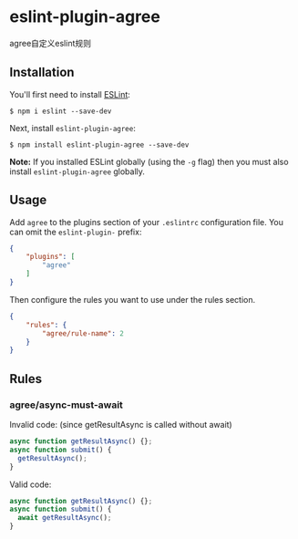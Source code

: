 # eslint-plugin-agree
agree自定义eslint规则

## Installation

You'll first need to install [ESLint](http://eslint.org):

```
$ npm i eslint --save-dev
```

Next, install `eslint-plugin-agree`:

```
$ npm install eslint-plugin-agree --save-dev
```

**Note:** If you installed ESLint globally (using the `-g` flag) then you must also install `eslint-plugin-agree` globally.

## Usage

Add `agree` to the plugins section of your `.eslintrc` configuration file. You can omit the `eslint-plugin-` prefix:

```json
{
    "plugins": [
        "agree"
    ]
}
```


Then configure the rules you want to use under the rules section.

```json
{
    "rules": {
        "agree/rule-name": 2
    }
}
```

## Rules
### agree/async-must-await
Invalid code: (since getResultAsync is called without await)
```js
async function getResultAsync() {};
async function submit() {
  getResultAsync();
}
```
Valid code:
```js
async function getResultAsync() {};
async function submit() {
  await getResultAsync();
}
```






